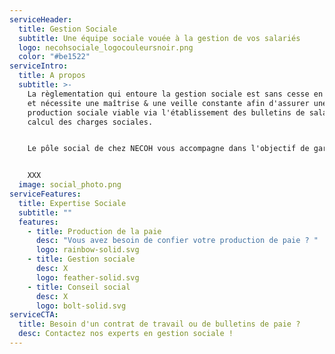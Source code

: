 ```yaml
---
serviceHeader:
  title: Gestion Sociale
  subtitle: Une équipe sociale vouée à la gestion de vos salariés
  logo: necohsociale_logocouleursnoir.png
  color: "#be1522"
serviceIntro:
  title: A propos
  subtitle: >-
    La règlementation qui entoure la gestion sociale est sans cesse en évolution
    et nécessite une maîtrise & une veille constante afin d'assurer une
    production sociale viable via l'établissement des bulletins de salaire et le
    calcul des charges sociales.


    Le pôle social de chez NECOH vous accompagne dans l'objectif de garantir et optimiser la gestion de votre personnel. Nous vous apportons et mettons à disposition notre expertise en matière de production sociale et de conseil en ressources humaines.


    XXX
  image: social_photo.png
serviceFeatures:
  title: Expertise Sociale
  subtitle: ""
  features:
    - title: Production de la paie
      desc: "Vous avez besoin de confier votre production de paie ? "
      logo: rainbow-solid.svg
    - title: Gestion sociale
      desc: X
      logo: feather-solid.svg
    - title: Conseil social
      desc: X
      logo: bolt-solid.svg
serviceCTA:
  title: Besoin d'un contrat de travail ou de bulletins de paie ?
  desc: Contactez nos experts en gestion sociale !
---
```

